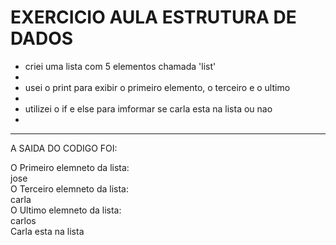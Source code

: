 # EXERCICIO AULA ESTRUTURA DE DADOS


<ul>
  <li>criei uma lista com 5 elementos chamada 'list' <li/> <br/> 
  <li>usei o print para exibir o primeiro elemento, o terceiro e o ultimo <li/> <br/> 
  <li>utilizei o if e else para imformar se carla esta na lista ou nao <li/> <br/> 
</ul>


<hr/>

A SAIDA DO CODIGO FOI: <br/>

O Primeiro elemneto da lista: <br/>
jose <br/>
O Terceiro elemneto da lista: <br/>
carla <br/>
O Ultimo elemneto da lista: <br/>
carlos <br/>
Carla esta na lista <br/>
